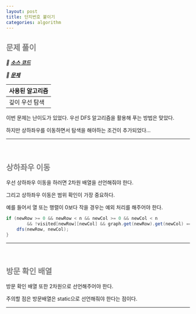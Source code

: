 ```yaml
---
layout: post
title: 단지번호 붙이기
categories: algorithm
---
```


## <span style="color:gray">문제 풀이</span>

***🔖 [소스 코드](https://github.com/Gilbert9172/coding-test/blob/main/backJoon/dfsbfs/quiz2667.java)***

***🔖 [문제](https://www.acmicpc.net/problem/2667)***

|사용된 알고리즘|
|-------------|
|깊이 우선 탐색|

이번 문제는 난이도가 있었다. 우선 DFS 알고리즘을 활용해 푸는 방법은 맞았다. 

하지만 상하좌우를 이동하면서 탐색을 해야하는 조건이 추가되었다...

---

<br>

## <span style="color:gray">상하좌우 이동</span>

우선 상하좌우 이동을 하러면 2차원 배열을 선언해줘야 한다.

그리고 상하좌우 이동은 범위 확인이 가장 중요하다. 

예를 들어서 열 또는 행렬이 0보다 작을 경우는 예외 처리를 해주어야 한다.

```java
if (newRow >= 0 && newRow < n && newCol >= 0 && newCol < n
        && !visited[newRow][newCol] && graph.get(newRow).get(newCol) == 1) {
    dfs(newRow, newCol);
}
```


---

<br>

## <span style="color:gray">방문 확인 배열</span>

방문 확인 배열 또한 2차원으로 선언해주어야 한다.

주의할 점은 방문배열은 static으로 선언해줘야 한다는 점이다.

---
